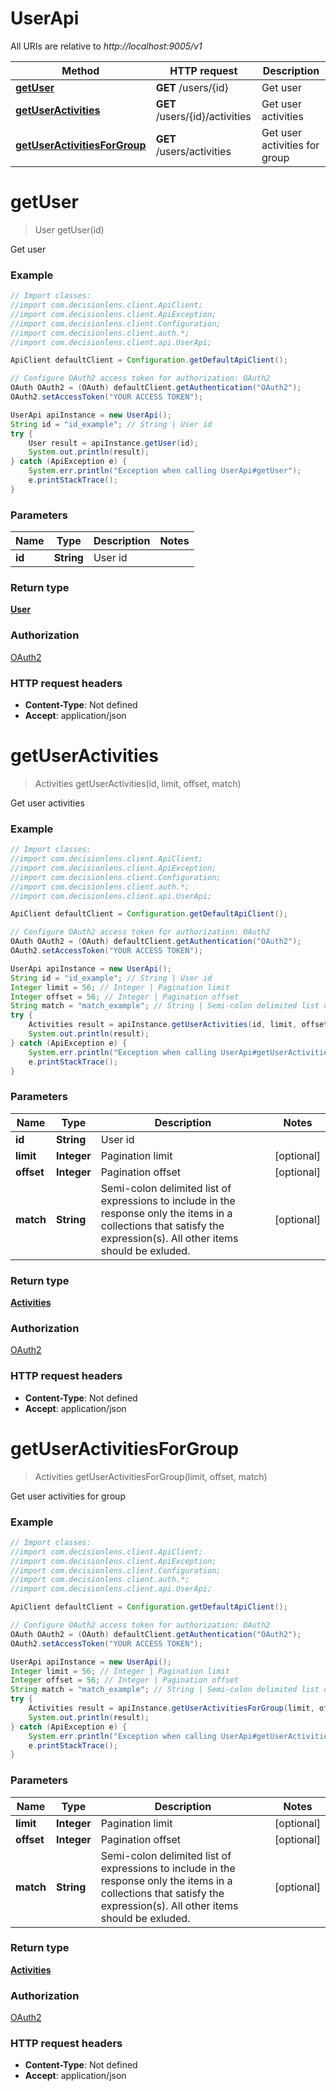 # UserApi

All URIs are relative to *http://localhost:9005/v1*

Method | HTTP request | Description
------------- | ------------- | -------------
[**getUser**](UserApi.md#getUser) | **GET** /users/{id} | Get user
[**getUserActivities**](UserApi.md#getUserActivities) | **GET** /users/{id}/activities | Get user activities
[**getUserActivitiesForGroup**](UserApi.md#getUserActivitiesForGroup) | **GET** /users/activities | Get user activities for group


<a name="getUser"></a>
# **getUser**
> User getUser(id)

Get user

### Example
```java
// Import classes:
//import com.decisionlens.client.ApiClient;
//import com.decisionlens.client.ApiException;
//import com.decisionlens.client.Configuration;
//import com.decisionlens.client.auth.*;
//import com.decisionlens.client.api.UserApi;

ApiClient defaultClient = Configuration.getDefaultApiClient();

// Configure OAuth2 access token for authorization: OAuth2
OAuth OAuth2 = (OAuth) defaultClient.getAuthentication("OAuth2");
OAuth2.setAccessToken("YOUR ACCESS TOKEN");

UserApi apiInstance = new UserApi();
String id = "id_example"; // String | User id
try {
    User result = apiInstance.getUser(id);
    System.out.println(result);
} catch (ApiException e) {
    System.err.println("Exception when calling UserApi#getUser");
    e.printStackTrace();
}
```

### Parameters

Name | Type | Description  | Notes
------------- | ------------- | ------------- | -------------
 **id** | **String**| User id |

### Return type

[**User**](User.md)

### Authorization

[OAuth2](../README.md#OAuth2)

### HTTP request headers

 - **Content-Type**: Not defined
 - **Accept**: application/json

<a name="getUserActivities"></a>
# **getUserActivities**
> Activities getUserActivities(id, limit, offset, match)

Get user activities

### Example
```java
// Import classes:
//import com.decisionlens.client.ApiClient;
//import com.decisionlens.client.ApiException;
//import com.decisionlens.client.Configuration;
//import com.decisionlens.client.auth.*;
//import com.decisionlens.client.api.UserApi;

ApiClient defaultClient = Configuration.getDefaultApiClient();

// Configure OAuth2 access token for authorization: OAuth2
OAuth OAuth2 = (OAuth) defaultClient.getAuthentication("OAuth2");
OAuth2.setAccessToken("YOUR ACCESS TOKEN");

UserApi apiInstance = new UserApi();
String id = "id_example"; // String | User id
Integer limit = 56; // Integer | Pagination limit
Integer offset = 56; // Integer | Pagination offset
String match = "match_example"; // String | Semi-colon delimited list of expressions to include in the response only the items in a collections that satisfy the expression(s). All other items should be exluded.
try {
    Activities result = apiInstance.getUserActivities(id, limit, offset, match);
    System.out.println(result);
} catch (ApiException e) {
    System.err.println("Exception when calling UserApi#getUserActivities");
    e.printStackTrace();
}
```

### Parameters

Name | Type | Description  | Notes
------------- | ------------- | ------------- | -------------
 **id** | **String**| User id |
 **limit** | **Integer**| Pagination limit | [optional]
 **offset** | **Integer**| Pagination offset | [optional]
 **match** | **String**| Semi-colon delimited list of expressions to include in the response only the items in a collections that satisfy the expression(s). All other items should be exluded. | [optional]

### Return type

[**Activities**](Activities.md)

### Authorization

[OAuth2](../README.md#OAuth2)

### HTTP request headers

 - **Content-Type**: Not defined
 - **Accept**: application/json

<a name="getUserActivitiesForGroup"></a>
# **getUserActivitiesForGroup**
> Activities getUserActivitiesForGroup(limit, offset, match)

Get user activities for group

### Example
```java
// Import classes:
//import com.decisionlens.client.ApiClient;
//import com.decisionlens.client.ApiException;
//import com.decisionlens.client.Configuration;
//import com.decisionlens.client.auth.*;
//import com.decisionlens.client.api.UserApi;

ApiClient defaultClient = Configuration.getDefaultApiClient();

// Configure OAuth2 access token for authorization: OAuth2
OAuth OAuth2 = (OAuth) defaultClient.getAuthentication("OAuth2");
OAuth2.setAccessToken("YOUR ACCESS TOKEN");

UserApi apiInstance = new UserApi();
Integer limit = 56; // Integer | Pagination limit
Integer offset = 56; // Integer | Pagination offset
String match = "match_example"; // String | Semi-colon delimited list of expressions to include in the response only the items in a collections that satisfy the expression(s). All other items should be exluded.
try {
    Activities result = apiInstance.getUserActivitiesForGroup(limit, offset, match);
    System.out.println(result);
} catch (ApiException e) {
    System.err.println("Exception when calling UserApi#getUserActivitiesForGroup");
    e.printStackTrace();
}
```

### Parameters

Name | Type | Description  | Notes
------------- | ------------- | ------------- | -------------
 **limit** | **Integer**| Pagination limit | [optional]
 **offset** | **Integer**| Pagination offset | [optional]
 **match** | **String**| Semi-colon delimited list of expressions to include in the response only the items in a collections that satisfy the expression(s). All other items should be exluded. | [optional]

### Return type

[**Activities**](Activities.md)

### Authorization

[OAuth2](../README.md#OAuth2)

### HTTP request headers

 - **Content-Type**: Not defined
 - **Accept**: application/json

